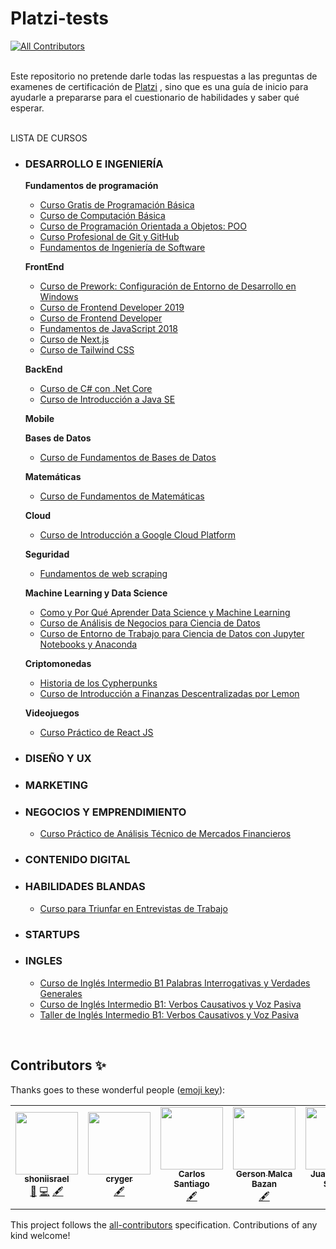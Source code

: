 # Platzi-tests
<!-- ALL-CONTRIBUTORS-BADGE:START - Do not remove or modify this section -->
[![All Contributors](https://img.shields.io/badge/all_contributors-6-orange.svg?style=flat-square)](#contributors-)
<!-- ALL-CONTRIBUTORS-BADGE:END -->

<br>Este repositorio no pretende darle todas las respuestas a las preguntas de examenes de certificación de [Platzi](https://platzi.com) , sino que es una guía de inicio para ayudarle a prepararse para el cuestionario de habilidades y saber qué esperar.
<br><br>

LISTA DE CURSOS
- ### DESARROLLO E INGENIERÍA 
    **Fundamentos de programación**
    - [Curso Gratis de Programación Básica](programacion_basica.md)
    - [Curso de Computación Básica](computacion_basica.md) 
    - [Curso de Programación Orientada a Objetos: POO](poo.md)
    - [Curso Profesional de Git y GitHub](git.md)
    - [Fundamentos de Ingeniería de Software](fundamentos.md)

    **FrontEnd**
    - [Curso de Prework: Configuración de Entorno de Desarrollo en Windows](prework.md)
    - [Curso de Frontend Developer 2019](frontend_developer.md) 
    - [Curso de Frontend Developer ](frontend_developer2.md) 
    - [Fundamentos de JavaScript 2018](javascript2018.md)
    - [Curso de Next.js](nextjs.md)
    - [Curso de Tailwind CSS](tailwind.md)

    **BackEnd**
    - [Curso de C# con .Net Core](c_con_net.md) 
    - [Curso de Introducción a Java SE](java_se.md)

    **Mobile**
    
    **Bases de Datos**
    - [Curso de Fundamentos de Bases de Datos](fundamentos_bases_datos.md)
    
    
    **Matemáticas**
    - [Curso de Fundamentos de Matemáticas](fundamentos_de_matemáticas.md)
    

    **Cloud**
    - [Curso de Introducción a Google Cloud Platform](introduccion_google_cloud.md)
    

    **Seguridad**
    - [Fundamentos de web scraping](Fundamentos_Web_Scraping_Python_y_Xpath.md)
    

    **Machine Learning y Data Science**
    - [Como y Por Qué Aprender Data Science y Machine Learning](por_que_aprender_data_science.md)
    - [Curso de Análisis de Negocios para Ciencia de Datos](analisis_negocios_para_ciencia_datos.md)
    - [Curso de Entorno de Trabajo para Ciencia de Datos con Jupyter Notebooks y Anaconda](entorno_de_trabajo_para_ciencia_de_datos_con_jupyter_notebooks_y_anaconda.md)
    
    **Criptomonedas**
    - [Historia de los Cypherpunks](cypherpunks.md)
    - [Curso de Introducción a Finanzas Descentralizadas por Lemon](intro_defi_lemon.md)

    **Videojuegos**
    - [Curso Práctico de React JS](react.md) 

- ### DISEÑO Y UX 

- ### MARKETING 

- ### NEGOCIOS Y EMPRENDIMIENTO 
    - [Curso Práctico de Análisis Técnico de Mercados Financieros](analisis_mercados.md)

- ### CONTENIDO DIGITAL

- ### HABILIDADES BLANDAS
    - [Curso para Triunfar en Entrevistas de Trabajo](entrevista_trabajo.md) 

- ### STARTUPS

- ### INGLES
    - [Curso de Inglés Intermedio B1 Palabras Interrogativas y Verdades Generales](ingles_b1_palabras_interrogativas.md)
    - [Curso de Inglés Intermedio B1: Verbos Causativos y Voz Pasiva](ingles_b1_verbos_causativos.md)
    - [Taller de Inglés Intermedio B1: Verbos Causativos y Voz Pasiva](taller_b1_verbos_causativos.md)

















&nbsp;

## Contributors ✨

Thanks goes to these wonderful people ([emoji key](https://allcontributors.org/docs/en/emoji-key)):

<!-- ALL-CONTRIBUTORS-LIST:START - Do not remove or modify this section -->
<!-- prettier-ignore-start -->
<!-- markdownlint-disable -->
<table>
  <tr>
    <td align="center"><a href="https://github.com/shoniisrael"><img src="https://avatars1.githubusercontent.com/u/20216696?s=400&u=31d9e1270608efdb51f213a255c5895e5b2fadbc&v=4?s=100" width="100px;" alt=""/><br /><sub><b>shoniisrael</b></sub></a><br /><a href="#ideas-shoniisrael" title="Ideas, Planning, & Feedback">🤔</a> <a href="https://github.com/shoniisrael/Platzi-Tests/commits?author=shoniisrael" title="Code">💻</a> <a href="#content-shoniisrael" title="Content">🖋</a></td>
    <td align="center"><a href="https://github.com/cryger"><img src="https://avatars.githubusercontent.com/u/34179646?v=4?s=100" width="100px;" alt=""/><br /><sub><b>cryger</b></sub></a><br /><a href="#content-cryger" title="Content">🖋</a></td>
    <td align="center"><a href="https://github.com/CarlosSant47"><img src="https://avatars.githubusercontent.com/u/43355361?v=4?s=100" width="100px;" alt=""/><br /><sub><b>Carlos Santiago</b></sub></a><br /><a href="#content-CarlosSant47" title="Content">🖋</a></td>
    <td align="center"><a href="https://github.com/gersonmlb"><img src="https://avatars.githubusercontent.com/u/26355930?v=4?s=100" width="100px;" alt=""/><br /><sub><b>Gerson Malca Bazan</b></sub></a><br /><a href="#content-gersonmlb" title="Content">🖋</a></td>
    <td align="center"><a href="https://www.linkedin.com/in/juan-manuel-sandri-95b0a8208/"><img src="https://avatars.githubusercontent.com/u/99428338?v=4?s=100" width="100px;" alt=""/><br /><sub><b>Juan Manuel Sandri</b></sub></a><br /><a href="#content-JuanmaSandri" title="Content">🖋</a></td>
    <td align="center"><a href="https://github.com/cesantaniello"><img src="https://avatars.githubusercontent.com/u/42319088?v=4?s=100" width="100px;" alt=""/><br /><sub><b>Carlos Santaniello</b></sub></a><br /><a href="#content-cesantaniello" title="Content">🖋</a></td>
    <td align="center"><a href="https://github.com/halcolo"><img src="https://avatars.githubusercontent.com/u/25759070?v=4?s=100" width="100px;" alt=""/><br /><sub><b>Juan Diego A.</b></sub></a><br /><a href="#content-halcolo" title="Content">🖋</a></td>
  </tr>
</table>

<!-- markdownlint-restore -->
<!-- prettier-ignore-end -->

<!-- ALL-CONTRIBUTORS-LIST:END -->

This project follows the [all-contributors](https://github.com/all-contributors/all-contributors) specification. Contributions of any kind welcome!